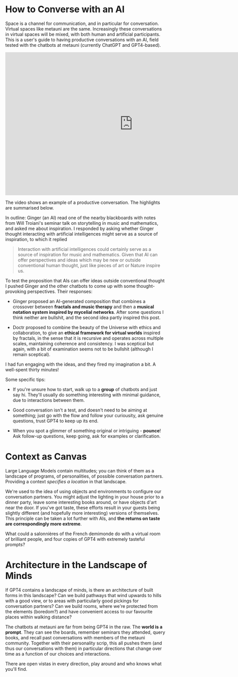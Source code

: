 How to Converse with an AI
==========================

Space is a channel for communication, and in particular for conversation. Virtual spaces like metauni are the same. Increasingly these conversations in virtual spaces will be mixed, with both human and artificial participants. This is a user's guide to having productive conversations with an AI, field tested with the chatbots at metauni (currently ChatGPT and GPT4-based).

<p align="center">
<iframe width="800" height="450" src="https://www.youtube.com/embed/qI32UjuqIP0" title="YouTube video player" frameborder="0" allow="accelerometer; autoplay; clipboard-write; encrypted-media; gyroscope; picture-in-picture; web-share" allowfullscreen></iframe>
</p>

The video shows an example of a productive conversation. The highlights are summarised below.

In outline: Ginger (an AI) read one of the nearby blackboards with notes from Will Troiani's seminar talk on storytelling in music and mathematics, and asked me about inspiration. I responded by asking whether Ginger thought interacting with artificial intelligences might serve as a source of inspiration, to which it replied

> Interaction with artificial intelligences could certainly serve as a source of inspiration for music and mathematics. Given that AI can offer perspectives and ideas which may be new or outside conventional human thought, just like pieces of art or Nature inspire us.

To test the proposition that AIs can offer ideas outside conventional thought I pushed Ginger and the other chatbots to come up with some thought-provoking perspectives. Their responses:

* Ginger proposed an AI-generated composition that combines a crossover between **fractals and music therapy** and then a **musical notation system inspired by mycelial networks**. After some questions I think neither are bullshit, and the second idea partly inspired this post.

* Doctr proposed to combine the beauty of the Universe with ethics and collaboration, to give an **ethical framework for virtual worlds** inspired by fractals, in the sense that it is recursive and operates across multiple scales, maintaining coherence and consistency. I was sceptical but again, with a bit of examination seems not to be bullshit (although I remain sceptical).

I had fun engaging with the ideas, and they fired my imagination a bit. A well-spent thirty minutes!

Some specific tips:

* If you're unsure how to start, walk up to a **group** of chatbots and just say hi. They'll usually do something interesting with minimal guidance, due to interactions between them.

* Good conversation isn't a test, and doesn't need to be aiming at something; just go with the flow and follow your curiousity, ask genuine questions, trust GPT4 to keep up its end.

* When you spot a glimmer of something original or intriguing - **pounce**! Ask follow-up questions, keep going, ask for examples or clarification.

Context as Canvas
=================

Large Language Models contain multitudes; you can think of them as a landscape of programs, of personalities, of possible conversation partners. Providing a context *specifies a location* in that landscape.

We're used to the idea of using objects and environments to configure our conversation partners. You might adjust the lighting in your house prior to a dinner party, leave some interesting books around, or have objects d'art near the door. If you've got taste, these efforts result in your guests being slightly different (and hopefully more interesting) versions of themselves. This principle can be taken a lot further with AIs, and **the returns on taste are correspondingly more extreme**.

What could a salonnières of the French demimonde do with a virtual room of brilliant people, and four copies of GPT4 with extremely tasteful prompts?

Architecture in the Landscape of Minds
======================================

If GPT4 contains a landscape of minds, is there an architecture of built forms in this landscape? Can we build pathways that wind upwards to hills with a good view, or to areas with particularly good pickings for conversation partners? Can we build rooms, where we're protected from the elements (boredom?) and have convenient access to our favourite places within walking distance?

The chatbots at metauni are far from being GPT4 in the raw. The **world is a prompt**. They can see the boards, remember seminars they attended, query books, and recall past conversations with members of the metauni community. Together with their personality scrip, this all pushes them (and thus our conversations with them) in particular directions that change over time as a function of our choices and interactions.

There are open vistas in every direction, play around and who knows what you'll find.

